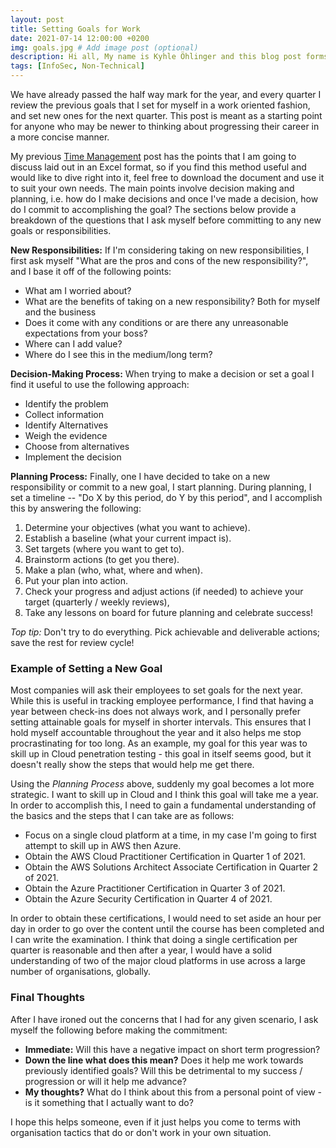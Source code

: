 ```yaml
---
layout: post
title: Setting Goals for Work
date: 2021-07-14 12:00:00 +0200
img: goals.jpg # Add image post (optional)
description: Hi all, My name is Kyhle Öhlinger and this blog post forms part of my personal blog. If you enjoy any of the posts, feel free to reach out and let me know :) 
tags: [InfoSec, Non-Technical]
---
```


We have already passed the half way mark for the year, and every quarter I review the previous goals that I set for myself in a work oriented fashion, and set new ones for the next quarter. This post is meant as a starting point for anyone who may be newer to thinking about progressing their career in a more concise manner.

My previous [Time Management](https://ohlinger.co/time-management/) post has the points that I am going to discuss laid out in an Excel format, so if you find this method useful and would like to dive right into it, feel free to download the document and use it to suit your own needs. The main points involve decision making and planning, i.e. how do I make decisions and once I've made a decision, how do I commit to accomplishing the goal? The sections below provide a breakdown of the questions that I ask myself before committing to any new goals or responsibilities.

**New Responsibilities:**
If I'm considering taking on new responsibilities, I first ask myself "What are the pros and cons of the new responsibility?", and I base it off of the following points:
* What am I worried about?
* What are the benefits of taking on a new responsibility? Both for myself and the business
* Does it come with any conditions or are there any unreasonable expectations from your boss?
* Where can I add value?
* Where do I see this in the medium/long term?

**Decision-Making Process:**
When trying to make a decision or set a goal I find it useful to use the following approach:
* Identify the problem
* Collect information
* Identify Alternatives
* Weigh the evidence
* Choose from alternatives
* Implement the decision

**Planning Process:**
Finally, one I have decided to take on a new responsibility or commit to a new goal, I start planning. During planning, I set a timeline -- "Do X by this period, do Y by this period", and I accomplish this by answering the following:
1. Determine your objectives (what you want to achieve).
2. Establish a baseline (what your current impact is).
3. Set targets (where you want to get to).
4. Brainstorm actions (to get you there).
5. Make a plan (who, what, where and when).
6. Put your plan into action.
7. Check your progress and adjust actions (if needed) to achieve your target (quarterly / weekly reviews),
8. Take any lessons on board for future planning and celebrate success!

*Top tip:* Don't try to do everything. Pick achievable and deliverable actions; save the rest for review cycle!

### Example of Setting a New Goal

Most companies will ask their employees to set goals for the next year. While this is useful in tracking employee performance, I find that having a year between check-ins does not always work, and I personally prefer setting attainable goals for myself in shorter intervals. This ensures that I hold myself accountable throughout the year and it also helps me stop procrastinating for too long. As an example, my goal for this year was to skill up in Cloud penetration testing - this goal in itself seems good, but it doesn't really show the steps that would help me get there.

Using the *Planning Process* above, suddenly my goal becomes a lot more strategic. I want to skill up in Cloud and I think this goal will take me a year. In order to accomplish this, I need to gain a fundamental understanding of the basics and the steps that I can take are as follows:
* Focus on a single cloud platform at a time, in my case I'm going to first attempt to skill up in AWS then Azure.
* Obtain the AWS Cloud Practitioner Certification in Quarter 1 of 2021.
* Obtain the AWS Solutions Architect Associate Certification in Quarter 2 of 2021.
* Obtain the Azure Practitioner Certification in Quarter 3 of 2021.
* Obtain the Azure Security Certification in Quarter 4 of 2021.

In order to obtain these certifications, I would need to set aside an hour per day in order to go over the content until the course has been completed and I can write the examination. I think that doing a single certification per quarter is reasonable and then after a year, I would have a solid understanding of two of the major cloud platforms in use across a large number of organisations, globally.

### Final Thoughts	

After I have ironed out the concerns that I had for any given scenario, I ask myself the following before making the commitment:

* **Immediate:** Will this have a negative impact on short term progression?
* **Down the line what does this mean?** Does it help me work towards previously identified goals? Will this be detrimental to my success / progression or will it help me advance? 
* **My thoughts?** What do I think about this from a personal point of view - is it something that I actually want to do?

I hope this helps someone, even if it just helps you come to terms with organisation tactics that do or don't work in your own situation.